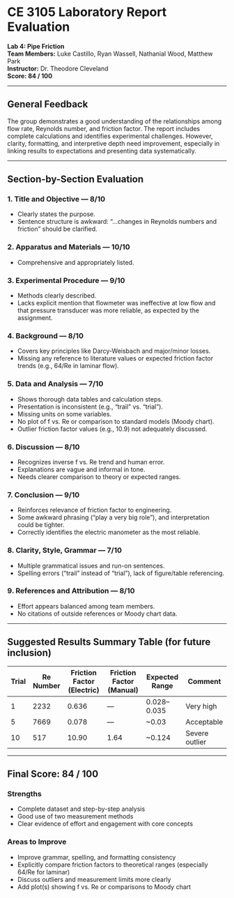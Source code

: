 
# CE 3105 Laboratory Report Evaluation  
**Lab 4: Pipe Friction**  
**Team Members:** Luke Castillo, Ryan Wassell, Nathanial Wood, Matthew Park  
**Instructor:** Dr. Theodore Cleveland  
**Score: 84 / 100**

---

## General Feedback

The group demonstrates a good understanding of the relationships among flow rate, Reynolds number, and friction factor. The report includes complete calculations and identifies experimental challenges. However, clarity, formatting, and interpretive depth need improvement, especially in linking results to expectations and presenting data systematically.

---

## Section-by-Section Evaluation

### 1. **Title and Objective** — **8/10**
- Clearly states the purpose.
- Sentence structure is awkward: “...changes in Reynolds numbers and friction” should be clarified.

### 2. **Apparatus and Materials** — **10/10**
- Comprehensive and appropriately listed.

### 3. **Experimental Procedure** — **9/10**
- Methods clearly described.
- Lacks explicit mention that flowmeter was ineffective at low flow and that pressure transducer was more reliable, as expected by the assignment.

### 4. **Background** — **8/10**
- Covers key principles like Darcy-Weisbach and major/minor losses.
- Missing any reference to literature values or expected friction factor trends (e.g., 64/Re in laminar flow).

### 5. **Data and Analysis** — **7/10**
- Shows thorough data tables and calculation steps.
- Presentation is inconsistent (e.g., “trail” vs. “trial”).
- Missing units on some variables.
- No plot of f vs. Re or comparison to standard models (Moody chart).
- Outlier friction factor values (e.g., 10.9) not adequately discussed.

### 6. **Discussion** — **8/10**
- Recognizes inverse f vs. Re trend and human error.
- Explanations are vague and informal in tone.
- Needs clearer comparison to theory or expected ranges.

### 7. **Conclusion** — **9/10**
- Reinforces relevance of friction factor to engineering.
- Some awkward phrasing (“play a very big role”), and interpretation could be tighter.
-  Correctly identifies the electric manometer as the most reliable.

### 8. **Clarity, Style, Grammar** — **7/10**
- Multiple grammatical issues and run-on sentences.
- Spelling errors (“trail” instead of “trial”), lack of figure/table referencing.

### 9. **References and Attribution** — **8/10**
- Effort appears balanced among team members.
- No citations of outside references or Moody chart data.

---

## Suggested Results Summary Table (for future inclusion)

| Trial | Re Number | Friction Factor (Electric) | Friction Factor (Manual) | Expected Range | Comment         |
|-------|-----------|----------------------------|---------------------------|----------------|-----------------|
| 1     | 2232      | 0.636                      | —                         | 0.028–0.035    | Very high       |
| 5     | 7669      | 0.078                      | —                         | ~0.03          | Acceptable      |
| 10    | 517       | 10.90                      | 1.64                      | ~0.124         | Severe outlier  |

---

## Final Score: **84 / 100**

### **Strengths**
- Complete dataset and step-by-step analysis
- Good use of two measurement methods
- Clear evidence of effort and engagement with core concepts

### **Areas to Improve**
- Improve grammar, spelling, and formatting consistency
- Explicitly compare friction factors to theoretical ranges (especially 64/Re for laminar)
- Discuss outliers and measurement limits more clearly
- Add plot(s) showing f vs. Re or comparisons to Moody chart
